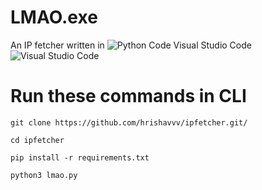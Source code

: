 # LMAO.exe
An IP fetcher written in
![Python](https://img.shields.io/badge/python-3670A0?style=for-the-badge&logo=python&logoColor=ffdd54)
 Code	Visual Studio Code	![Visual Studio Code](https://img.shields.io/badge/Visual%20Studio%20Code-0078d7.svg?style=for-the-badge&logo=visual-studio-code&logoColor=white)

 # Run these commands in CLI
```git clone https://github.com/hrishavvv/ipfetcher.git/```

```cd ipfetcher```

```pip install -r requirements.txt```

```python3 lmao.py```
